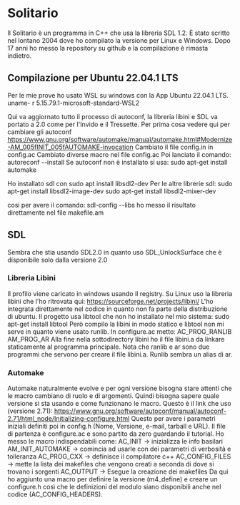 # Solitario
Il Solitario è un programma in C++ che usa la libreria SDL 1.2. È stato scritto 
nel lontano 2004 dove ho compilato la versione per Linux e Windows.
Dopo 17 anni ho messo la repository su github e la compilazione è rimasta indietro.

## Compilazione per Ubuntu 22.04.1 LTS
Per le mie prove ho usato WSL su windows con la App Ubuntu 22.04.1 LTS.
    uname- r
    5.15.79.1-microsoft-standard-WSL2

Qui va aggiornato tutto il processo di autoconf, la libreria libini e SDL va portato a 2.0 
come per l'Invido e il Tressette.
Per prima cosa vedere qui per cambiare gli autoconf
https://www.gnu.org/software/automake/manual/automake.html#Modernize-AM_005fINIT_005fAUTOMAKE-invocation
Cambiato il file config.in in config.ac
Cambiato diverse macro nel file config.ac
Poi lanciato il comando:
    autoreconf --install
Se autoconf non è installato si usa:
    sudo apt-get install automake

Ho installato sdl con
    sudo apt install libsdl2-dev
Per le altre librerie sdl:
    sudo apt-get install libsdl2-image-dev
    sudo apt-get install libsdl2-mixer-dev

così per avere il comando:
    sdl-config --libs
ho messo il risultato direttamente nel file makefile.am

## SDL
Sembra che stia usando SDL2.0 in quanto uso SDL_UnlockSurface che è disponibile solo
dalla versione 2.0

### Libreria Libini
Il profilo viene caricato in windows usando il registry. Su Linux uso la libreria
libini che l'ho ritrovata qui:
https://sourceforge.net/projects/libini/
L'ho integrata direttamente nel codice in quanto non fa parte della distribuzione 
di ubuntu.
Il progetto usa libtool che non ho installato nel mio sistema:
sudo apt-get install libtool
Però compilo la libini in modo statico e libtool non mi serve in quanto viene usato runlib.
In configure.ac metto:
AC_PROG_RANLIB
AM_PROG_AR
Alla fine nella sottodirectory libini ho il file libini.a da linkare staticamente al
programma principale. Nota che ranlib e ar sono due programmi che servono per 
creare il file libini.a. Runlib sembra un alias di ar.

### Automake
Automake naturalmente evolve e per ogni versione bisogna stare attenti che
le macro cambiano di ruolo e di argomenti. Quindi bisogna sapere quale versione
si sta usando e come funzionano le macro.
Questo è il link che uso (versione 2.71):
https://www.gnu.org/software/autoconf/manual/autoconf-2.71/html_node/Initializing-configure.html
Questo per avere i parametri iniziali definiti poi in config.h (Nome, Versione, e-mail, tarball e URL).
Il file di partenza è configure.ac e sono partito da zero guardando il tutorial.
Ho messo le macro indispendabili come:
AC_INIT -> inizializza le info basilari
AM_INIT_AUTOMAKE -> comincia ad usarle con dei parametri di verbosità e tolleranza
AC_PROG_CXX -> definisce il compilatore c++
AC_CONFIG_FILES -> mette la lista dei makefiles che vengono creati a seconda di dove si trovano i sorgenti
AC_OUTPUT -> Esegue la creazione dei makefiles
Da qui ho aggiunto una macro per definire la versione (m4_define) e creare un configure.h
così che le definizioni del modulo siano disponibili anche nel codice (AC_CONFIG_HEADERS).

